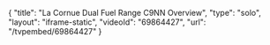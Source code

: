 {
    "title": "La Cornue Dual Fuel Range C9NN Overview",
    "type": "solo",
    "layout": "iframe-static",
    "videoId": "69864427",
    "url": "\/tvpembed\/69864427"
}